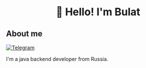 <h1 align="center">👋 Hello! I'm Bulat</h1>

## About me
[![Telegram](https://img.shields.io/badge/-Telegram-2CA5E0?style=flat&logo=telegram&logoColor=white)](https://t.me/BulatRuslanovich)

I'm a java backend developer from Russia.  
